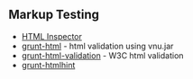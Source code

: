 ## Markup Testing

  * [HTML Inspector](http://philipwalton.com/articles/introducing-html-inspector/)
  * [grunt-html](https://npmjs.org/package/grunt-html) - html validation using vnu.jar
  * [grunt-html-validation](https://npmjs.org/package/grunt-html-validation) - W3C html validation
  * [grunt-htmlhint](https://npmjs.org/package/grunt-htmlhint)


